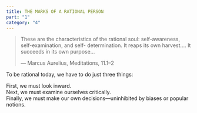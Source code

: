 ```yaml
---
title: THE MARKS OF A RATIONAL PERSON
part: "1"
category: "4"
---
```


> These are the characteristics of the rational soul: self-awareness, self-examination, and self- determination. It reaps its own harvest.... It succeeds in its own purpose...
>
> — Marcus Aurelius, Meditations, 11.1–2

To be rational today, we have to do just three things:

<p class="pl-4 tablet:pl-8 desktop:pl-12 leading-normal text-xs tablet:text-base desktop:text-lg">
First, we must look inward. <br>
Next, we must examine ourselves critically. <br>
Finally, we must make our own decisions—uninhibited by biases or popular notions. <br>
</p>
